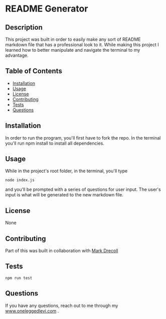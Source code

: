# README Generator

## Description

This project was built in order to easily make any sort of README markdown file that has a professional look to it. While making this project I learned how to better manipulate and navigate the terminal to my advantage.

## Table of Contents

- [Installation](#Installation)
- [Usage](#Usage)
- [License](#License)
- [Contributing](#Contributing)
- [Tests](#Tests)
- [Questions](#Questions)

## Installation

In order to run the program, you'll first have to fork the repo. In the terminal you'll run npm install to install all dependencies.

## Usage

While in the project's root folder, in the terminal, you'll type

    node index.js

and you'll be prompted with a series of questions for user input. The user's input is what will be generated to the new markdown file.

## License

None

## Contributing

Part of this was built in collaboration with <a href='https://github.com/markdrecoll/' target="_blank">Mark Drecoll</a>

## Tests

    npm run test

## Questions

If you have any questions, reach out to me through my www.oneleggedlevi.com .
